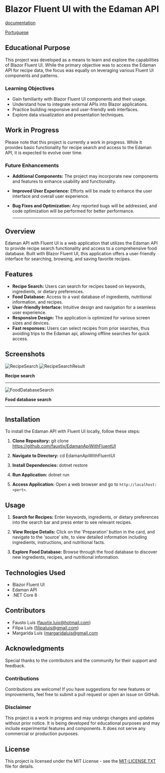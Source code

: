 # Blazor Fluent UI with the Edaman API
[documentation](https://fluentui-blazor.net/)

[Portuguese](https://github.com/fauxtix/EdamanApiWithFluentUI/blob/master/README_PORTUGUESE.MD)

## Educational Purpose

This project was developed as a means to learn and explore the capabilities of Blazor Fluent UI. While the primary objective was to access the Edaman API for recipe data, the focus was equally on leveraging various Fluent UI components and patterns.

### Learning Objectives

- Gain familiarity with Blazor Fluent UI components and their usage.
- Understand how to integrate external APIs into Blazor applications.
- Practice building responsive and user-friendly web interfaces.
- Explore data visualization and presentation techniques.

## Work in Progress

Please note that this project is currently a work in progress. While it provides basic functionality for recipe search and access to the Edaman API, it is expected to evolve over time.

### Future Enhancements

- **Additional Components:** The project may incorporate new components and features to enhance usability and functionality.
- **Improved User Experience:** Efforts will be made to enhance the user interface and overall user experience.
- **Bug Fixes and Optimization:** Any reported bugs will be addressed, and code optimization will be performed for better performance.

  ---
## Overview

Edaman API with Fluent UI is a web application that utilizes the Edaman API to provide recipe search functionality and access to a comprehensive food database. Built with Blazor Fluent UI, this application offers a user-friendly interface for searching, browsing, and saving favorite recipes.

## Features

- **Recipe Search:** Users can search for recipes based on keywords, ingredients, or dietary preferences.
- **Food Database:** Access to a vast database of ingredients, nutritional information, and recipes.
- **User-friendly Interface:** Intuitive design and navigation for a seamless user experience.
- **Responsive Design:** The application is optimized for various screen sizes and devices.
- **Fast responses:** Users can select recipes from prior searches, thus avoiding trips to the Edaman api, allowing offline searches for quick access.

## Screenshots

![RecipeSearch](https://github.com/fauxtix/EdamanApiWithFluentUI/assets/49880538/e5f0c4f2-158f-4a08-81ed-c8c342fd2469)
![RecipeSearchResult](https://github.com/fauxtix/EdamanApiWithFluentUI/assets/49880538/f1d5bc1a-1866-4413-9d0a-a763cdb9b80c)

**Recipe search**
***
![FoodDatabaseSearch](https://github.com/fauxtix/EdamanApiWithFluentUI/assets/49880538/de5d9040-4905-496e-930c-d8d990eb11fe)

**Food database search**
***
## Installation

To install the Edaman API with Fluent UI locally, follow these steps:

1. **Clone Repository:**
   git clone https://github.com/fauxtix/EdamanApiWithFluentUI

2. **Navigate to Directory:**
   cd EdamanApiWithFluentUI

3. **Install Dependencies:**
   dotnet restore

4. **Run Application:**
   dotnet run

5. **Access Application:**
Open a web browser and go to `http://localhost:<port>`.

## Usage

1. **Search for Recipes:**
Enter keywords, ingredients, or dietary preferences into the search bar and press enter to see relevant recipes.

2. **View Recipe Details:**
Click on the 'Preparation' button in the card, and navigate to the 'source' site, to view detailed information including ingredients, instructions, and nutritional facts.

3. **Explore Food Database:**
Browse through the food database to discover new ingredients, recipes, and nutritional information.

## Technologies Used

- Blazor Fluent UI
- Edaman API
- .NET Core 8

## Contributors

- Fausto Luís (fauxtix.luix@hotmail.com)
- Filipa Luís (filipaluis@gmail.com)
- Margarida Luís (margaridaluis@gmail.com


## Acknowledgments

Special thanks to the contributors and the community for their support and feedback.

### Contributions

Contributions are welcome! If you have suggestions for new features or improvements, feel free to submit a pull request or open an issue on GitHub.

### Disclaimer

This project is a work in progress and may undergo changes and updates without prior notice. It is being developed for educational purposes and may include experimental features and components.
It does not serve any commercial or production purposes.

## License

This project is licensed under the MIT License - see the [MIT-LICENSE.TXT](https://github.com/fauxtix/EdamanApiWithFluentUI/blob/master/EdamanFluentApi/MIT-LICENSE.txt) file for details.

